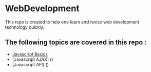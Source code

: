 # WebDevelopment
This repo is created to help one learn and revise web development technology quickly.

## The following topics are covered in this repo :
- [Javascript Basics]()
- [Javascript AJAX] ()
- [Javascript API] ()
